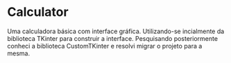 # Calculator

Uma calculadora básica com interface gráfica. Utilizando-se incialmente da biblioteca TKinter para construir a interface.
Pesquisando posteriormente conheci a biblioteca CustomTKinter e resolvi migrar o projeto para a mesma.
